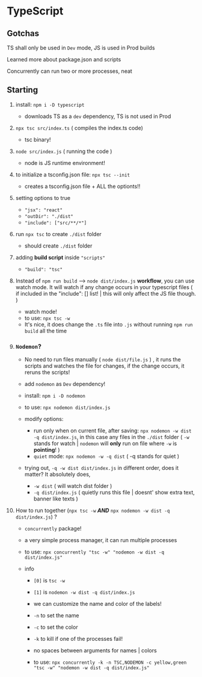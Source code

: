 # TypeScript

## Gotchas

TS shall only be used in `Dev` mode, JS is used in Prod builds

Learned more about package.json and scripts

Concurrently can run two or more processes, neat

## Starting

1. install: `npm i -D typescript`

    - downloads TS as a `dev` dependency, TS is not used in Prod

2. `npx tsc src/index.ts` ( compiles the index.ts code)

    - tsc binary!

3. `node src/index.js` ( running the code )

    - node is JS runtime environment!

4. to initialize a tsconfig.json file: `npx tsc --init`

    - creates a tsconfig.json file + ALL the optionts!!

5. setting options to true

    - `"jsx": "react"`
    - `"outDir": "./dist"`
    - `"include": ["src/**/*"]`

6. run `npx tsc` to create `./dist` folder

    - should create `./dist` folder

7. adding **build script** inside `"scripts"`

    - `"build": "tsc"`

8. Instead of `npm run build` --> `node dist/index.js` **workflow**, you can use watch mode. It will watch if any change occurs in your typescript files ( if included in the "include": [] list! | this will only affect the JS file though. )

    - watch mode!
    - to use: `npx tsc -w`
    - It's nice, it does change the `.ts` file into `.js` without running `npm run build` all the time

9. ### `Nodemon`?

    - No need to run files manually ( `node dist/file.js` ) , it runs the scripts and watches the file for changes, if the change occurs, it reruns the scripts!
    - add `nodemon` as `Dev` dependency!
    - install: `npm i -D nodemon`
    - to use: `npx nodemon dist/index.js`

    - modify options:

        - run only when on current file, after saving: `npx nodemon -w dist -q dist/index.js`, in this case any files in the `./dist` folder ( `-w` stands for watch | `nodemon` will **only** run on file where `-w` is **pointing**! )
        - `quiet` mode: `npx nodemon -w -q dist` ( -q stands for quiet )

    - trying out, `-q -w dist dist/index.js` in different order, does it matter? It absolutely does,
        - `-w dist` ( will watch dist folder )
        - `-q dist/index.js` ( quietly runs this file | doesnt' show extra text, banner like texts )

10. How to run together (`npx tsc -w` **_AND_** `npx nodemon -w dist -q dist/index.js`) ?

    - `concurrently` package!
    - a very simple process manager, it can run multiple processes
    - to use: `npx concurrently "tsc -w" "nodemon -w dist -q dist/index.js"`

    - info

        - `[0]` is `tsc -w`
        - `[1]` is `nodemon -w dist -q dist/index.js`
        - we can customize the name and color of the labels!

        - `-n` to set the name
        - `-c` to set the color
        - `-k` to kill if one of the processes fail!
        - no spaces between arguments for names | colors
        - to use: `npx concurrently -k -n TSC,NODEMON -c yellow,green "tsc -w" "nodemon -w dist -q dist/index.js"`
